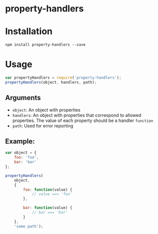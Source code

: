 property-handlers
=================

# Installation
```
npm install property-handlers --save
```

# Usage
```javascript
var propertyHandlers = require('property-handlers');
propertyHandlers(object, handlers, path);
```

## Arguments
* `object`: An object with properties
* `handlers`: An object with properties that correspond to allowed properties. The value of each property should be a handler `function`
* `path`: Used for error reporting

## Example:
```javascript
var object = {
    foo: 'foo',
    bar: 'bar'
};

propertyHandlers(
    object,
    {
        foo: function(value) {
            // value === 'foo'
        },

        bar: function(value) {
            // bar === 'bar'
        }
    },
    'some path');
```